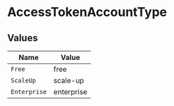# AccessTokenAccountType


## Values

| Name         | Value        |
| ------------ | ------------ |
| `Free`       | free         |
| `ScaleUp`    | scale-up     |
| `Enterprise` | enterprise   |